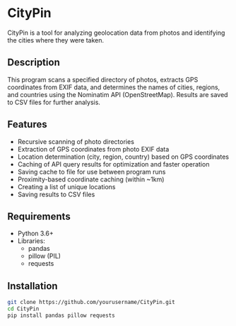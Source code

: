# CityPin

CityPin is a tool for analyzing geolocation data from photos and identifying the cities where they were taken.

## Description

This program scans a specified directory of photos, extracts GPS coordinates from EXIF data, and determines the names of cities, regions, and countries using the Nominatim API (OpenStreetMap). Results are saved to CSV files for further analysis.

## Features

- Recursive scanning of photo directories
- Extraction of GPS coordinates from photo EXIF data
- Location determination (city, region, country) based on GPS coordinates
- Caching of API query results for optimization and faster operation
- Saving cache to file for use between program runs
- Proximity-based coordinate caching (within ~1km)
- Creating a list of unique locations
- Saving results to CSV files

## Requirements

- Python 3.6+
- Libraries:
  - pandas
  - pillow (PIL)
  - requests

## Installation

```bash
git clone https://github.com/yourusername/CityPin.git
cd CityPin
pip install pandas pillow requests